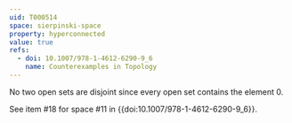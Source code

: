 ```yaml
---
uid: T000514
space: sierpinski-space
property: hyperconnected
value: true
refs:
  - doi: 10.1007/978-1-4612-6290-9_6
    name: Counterexamples in Topology
---
```

No two open sets are disjoint since every open set contains the element $0$.

See item #18 for space #11 in {{doi:10.1007/978-1-4612-6290-9_6}}.
